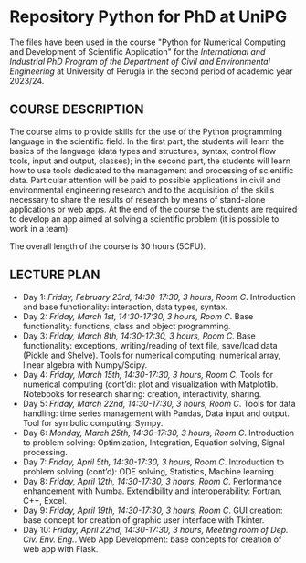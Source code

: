 # Repository Python for PhD at UniPG

The files have been used in the course "Python for Numerical Computing and Development of Scientific Application" 
for the *International and Industrial PhD Program of the Department of Civil and Environmental Engineering* at University of Perugia
in the second period of academic year 2023/24.

## COURSE DESCRIPTION
The course aims to provide skills for the use of the Python programming language in the scientific field. In the first part, the students will learn the basics of the language (data types and structures, syntax, control flow tools, input and output, classes); in the second part, the students will learn how to use tools dedicated to the management and processing of scientific data. Particular attention will be paid to possible applications in civil and environmental engineering research and to the acquisition of the skills necessary to share the results of research by means of stand-alone applications or web apps.
At the end of the course the students are required to develop an app aimed at solving a scientific problem (it is possible to work in a team).

The overall length of the course is 30 hours (5CFU).

## LECTURE PLAN

+ Day 1: *Friday, February 23rd, 14:30-17:30, 3 hours, Room C*.
Introduction and base functionality: interaction, data types, syntax. 
+ Day 2: *Friday, March 1st, 14:30-17:30, 3 hours, Room C*.
Base functionality: functions, class and object programming.
+ Day 3: *Friday, March 8th, 14:30-17:30, 3 hours, Room C*.
Base functionality: exceptions, writing/reading of text file, save/load data (Pickle and Shelve). 
Tools for numerical computing: numerical array, linear algebra with Numpy/Scipy.
+ Day 4: *Friday, March 15th, 14:30-17:30, 3 hours, Room C*.
Tools for numerical computing (cont’d): plot and visualization with Matplotlib.
Notebooks for research sharing: creation, interactivity, sharing. 
+ Day 5: *Friday, March 22nd, 14:30-17:30, 3 hours, Room C*.
Tools for data handling: time series management with Pandas, Data input and output. 
Tool for symbolic computing: Sympy.
+ Day 6: *Monday, March 25th, 14:30-17:30, 3 hours, Room C*.
Introduction to problem solving: Optimization, Integration, Equation solving, Signal processing.
+ Day 7: *Friday, April 5th, 14:30-17:30, 3 hours, Room C*.
Introduction to problem solving (cont’d): ODE solving, Statistics, Machine learning.
+ Day 8: *Friday, April 12th, 14:30-17:30, 3 hours, Room C*.
Performance enhancement with Numba. 
Extendibility and interoperability: Fortran, C++, Excel. 
+ Day 9: *Friday, April 19th, 14:30-17:30, 3 hours, Room C*.
GUI creation: base concept for creation of graphic user interface with Tkinter. 
+ Day 10: *Friday, April 22nd, 14:30-17:30, 3 hours, Meeting room of Dep. Civ. Env. Eng.*.
Web App Development: base concepts for creation of web app with Flask.
